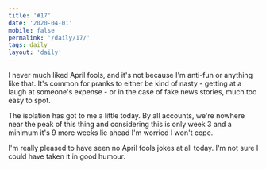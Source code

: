 ```yaml
---
title: '#17'
date: '2020-04-01'
mobile: false
permalink: '/daily/17/'
tags: daily
layout: 'daily'
---
```


I never much liked April fools, and it's not because I'm anti-fun or anything like that. It's common for pranks to either be kind of nasty - getting at a laugh at someone's expense - or in the case of fake news stories, much too easy to spot.

The isolation has got to me a little today. By all accounts, we're nowhere near the peak of this thing and considering this is only week 3 and a minimum it's 9 more weeks lie ahead I'm worried I won't cope.

I'm really pleased to have seen no April fools jokes at all today. I'm not sure I could have taken it in good humour.
